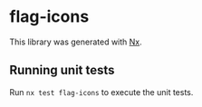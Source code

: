 # flag-icons

This library was generated with [Nx](https://nx.dev).

## Running unit tests

Run `nx test flag-icons` to execute the unit tests.
